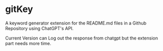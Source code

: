 # gitKey
A keyword generator extension for the README.md files in a Github Repository using ChatGPT's API.



Current Version can Log out the response from chatgpt but the extension part needs more time.
